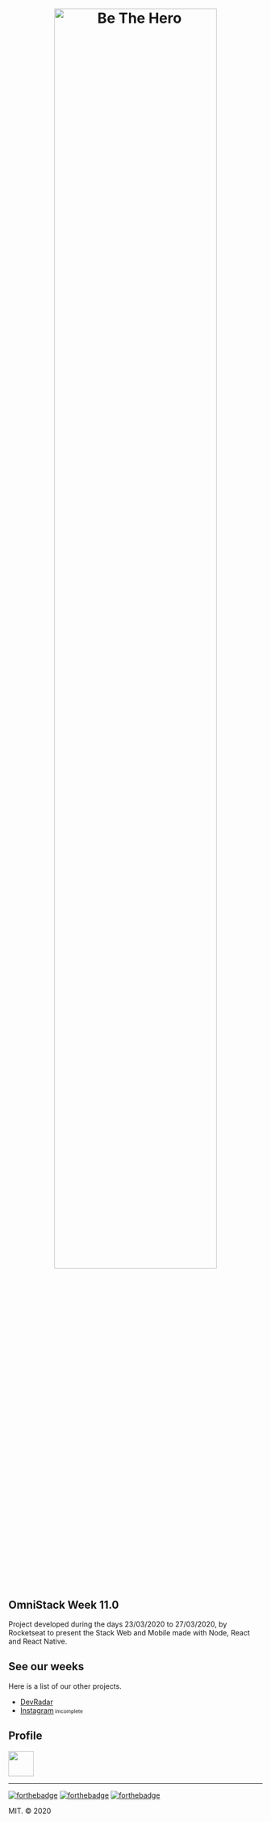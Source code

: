 <div>
  <h1 align="center">
    <img width="80%" src="https://i.imgur.com/FOUqIAd.png" alt="Be The Hero" title="BE THE HERO"/>
  </h1>
</div>

<h2>OmniStack Week 11.0</h2>
<p>Project developed during the days 23/03/2020 to 27/03/2020, by Rocketseat to present the Stack Web and Mobile made with Node, React and React Native.</p>

## See our weeks
  Here is a list of our other projects.

  - [DevRadar](https://github.com/FernandoSouzaMarques/DevRadar-OmniStack-10.0)
  - [Instagram](https://github.com/FernandoSouzaMarques/Semana-Omnistack-instagram)<span style="font-size: 10px;"> imcomplete</span>

## Profile

<a href="https://sourcerer.io/fernandosouzamarques"><img src="https://avatars2.githubusercontent.com/u/39650868?v=4" height="50px" width="50px" alt=""/></a>

<hr />

[![forthebadge](https://forthebadge.com/images/badges/built-with-love.svg)](https://forthebadge.com)
[![forthebadge](https://forthebadge.com/images/badges/built-by-developers.svg)](https://forthebadge.com)
[![forthebadge](https://forthebadge.com/images/badges/made-with-javascript.svg)](https://forthebadge.com)

MIT. © 2020